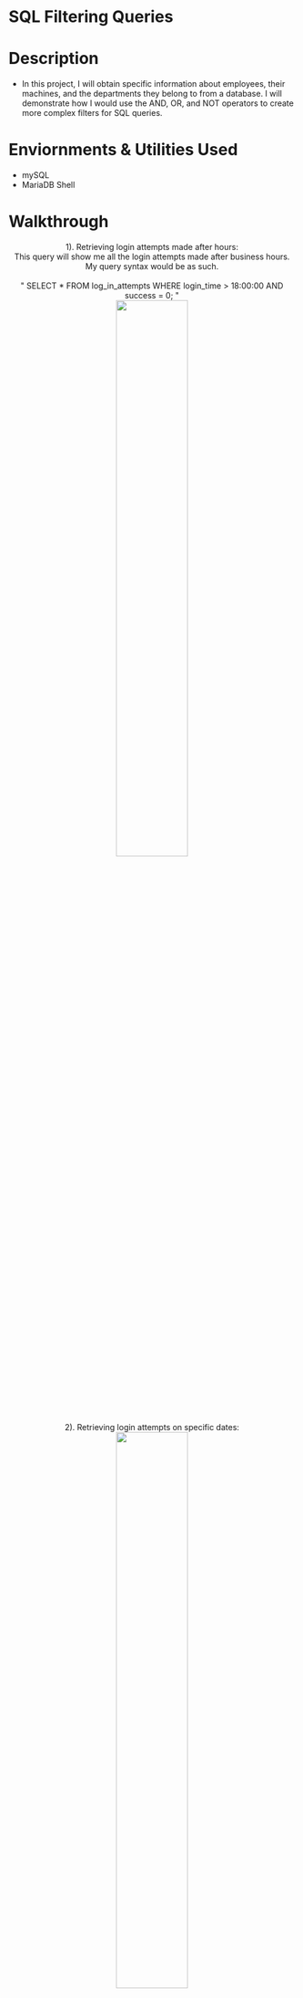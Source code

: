 # SQL Filtering Queries

# Description
 - In this project, I will obtain specific information about employees, their machines, and the departments they belong to from a database. I will demonstrate how I would use the AND, OR, and NOT operators to create more complex filters for SQL queries.
   
# Enviornments & Utilities Used
 - mySQL
 - MariaDB Shell

# Walkthrough
<p align="center">
<b></b> 1). Retrieving login attempts made after hours: <br/>
 This query will show me all the login attempts made after business hours.
 <br/> My query syntax would be as such. 
 <br/>
 <br/>
 " SELECT * FROM log_in_attempts WHERE login_time > 18:00:00 AND success = 0; " 
  <br/>
  <img src="https://i.imgur.com/HAK3CKe.png" height="50%" width="50%"
<br/>
  <br />
  <br/>
  2). Retrieving login attempts on specific dates:
  <br /> 
  <img src="https://i.imgur.com/3SrTnol.png" height="50%" width="50%"
   <br />
<br />
<br/>
3). Retrieving login attempts outside of Mexico using the "WHERE NOT" and "LIKE" operators.
 <br/>
  <img src="https://i.imgur.com/b8babV0.png" height="50%" width="50%"
  <br/>
  <br />
<br/>
4). Retrieving employees in Marketing, Sales, and Finance that work in the "East Buildings" <br/>
  <img src="https://i.imgur.com/AvFVPHX.png" height="50%" width="50%"
  <br/>
<br/>
Step 5:
<br/>
The system will not enable an account that doesn't have a good password. In this case, the password is empty because we haven't set it. Obviously, an empty password is not a good password. I can set a password using the Reset password menu option. <br/>
  <img src="https://i.imgur.com/J4G6BBd.png" height="20%" width="20%"
  <br/>
  <br />
<br/>
Step 6:
<br/>
Enter a password and confirm the password into the Reset Password window. I will make sure that the "User must change password at next logon" option is already checked, this will ensure that the user will change their password when they log in. So now I'll click on the OK button to set the password. The goal of this is that after they've logged in once, I will not know their new password. <br/>
<img src="https://i.imgur.com/QngjwQ8.png" height="100%" width="100%"
  <br/>
  <br/>
 <br/> In Conclusion:
 <br/>
  That's it! I have just created Alex as a user using the Active Directory tool. From there I could add Alex to a "Group" coinciding with the department Alex belongs to or is currently working with inside of our organization.
